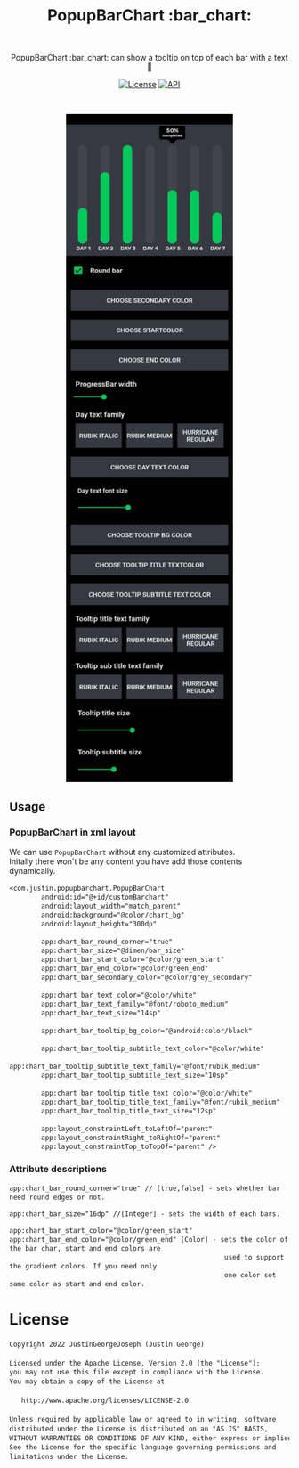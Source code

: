 <h1 align="center">PopupBarChart :bar_chart: </h1></br>
<p align="center">
PopupBarChart :bar_chart: can show a tooltip on top of each bar with a text🤩
</p>

<p align="center">
  <a href="https://opensource.org/licenses/Apache-2.0"><img alt="License" src="https://img.shields.io/badge/License-Apache%202.0-blue.svg"/></a>
  <a href="https://android-arsenal.com/api?level=21"><img alt="API" src="https://img.shields.io/badge/API-21%2B-brightgreen.svg?style=flat"/></a>
</p> <br>

<p align="center">
<img src="/demo/popup_bar_chart.jpg" width="300" height="1200"/>
</p>

## Usage
### PopupBarChart in xml layout
We can use `PopupBarChart` without any customized attributes.<br>
Initally there won't be any content you have add those contents dynamically.

``` 
<com.justin.popupbarchart.PopupBarChart
        android:id="@+id/customBarchart"
        android:layout_width="match_parent"
        android:background="@color/chart_bg"
        android:layout_height="300dp"

        app:chart_bar_round_corner="true"
        app:chart_bar_size="@dimen/bar_size"
        app:chart_bar_start_color="@color/green_start"
        app:chart_bar_end_color="@color/green_end"
        app:chart_bar_secondary_color="@color/grey_secondary"

        app:chart_bar_text_color="@color/white"
        app:chart_bar_text_family="@font/roboto_medium"
        app:chart_bar_text_size="14sp"

        app:chart_bar_tooltip_bg_color="@android:color/black"

        app:chart_bar_tooltip_subtitle_text_color="@color/white"
        app:chart_bar_tooltip_subtitle_text_family="@font/rubik_medium"
        app:chart_bar_tooltip_subtitle_text_size="10sp"

        app:chart_bar_tooltip_title_text_color="@color/white"
        app:chart_bar_tooltip_title_text_family="@font/rubik_medium"
        app:chart_bar_tooltip_title_text_size="12sp"

        app:layout_constraintLeft_toLeftOf="parent"
        app:layout_constraintRight_toRightOf="parent"
        app:layout_constraintTop_toTopOf="parent" />
```

 ### Attribute descriptions
 
```
app:chart_bar_round_corner="true" // [true,false] - sets whether bar need round edges or not.
```
```
app:chart_bar_size="16dp" //[Integer] - sets the width of each bars.
```
```
app:chart_bar_start_color="@color/green_start"
app:chart_bar_end_color="@color/green_end" [Color] - sets the color of the bar char, start and end colors are 
                                                      used to support the gradient colors. If you need only 
                                                      one color set same color as start and end color.
```

# License
```xml
Copyright 2022 JustinGeorgeJoseph (Justin George)

Licensed under the Apache License, Version 2.0 (the "License");
you may not use this file except in compliance with the License.
You may obtain a copy of the License at

   http://www.apache.org/licenses/LICENSE-2.0

Unless required by applicable law or agreed to in writing, software
distributed under the License is distributed on an "AS IS" BASIS,
WITHOUT WARRANTIES OR CONDITIONS OF ANY KIND, either express or implied.
See the License for the specific language governing permissions and
limitations under the License.
```
